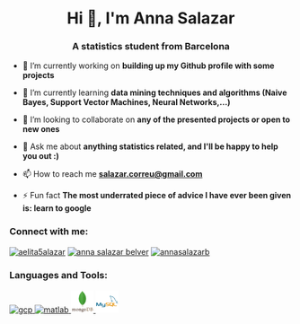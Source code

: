 <h1 align="center">Hi 👋, I'm Anna Salazar</h1>
<h3 align="center">A statistics student from Barcelona</h3>

- 🔭 I’m currently working on **building up my Github profile with some projects**

- 🌱 I’m currently learning **data mining techniques and algorithms (Naive Bayes, Support Vector Machines, Neural Networks,...)**

- 👯 I’m looking to collaborate on **any of the presented projects or open to new ones**

- 💬 Ask me about **anything statistics related, and I'll be happy to help you out :)**

- 📫 How to reach me **salazar.correu@gmail.com**

- ⚡ Fun fact **The most underrated piece of advice I have ever been given is: learn to google**

<h3 align="left">Connect with me:</h3>
<p align="left">
<a href="https://twitter.com/aelita5alazar" target="blank"><img align="center" src="https://raw.githubusercontent.com/rahuldkjain/github-profile-readme-generator/master/src/images/icons/Social/twitter.svg" alt="aelita5alazar" height="30" width="40" /></a>
<a href="https://linkedin.com/in/anna salazar belver" target="blank"><img align="center" src="https://raw.githubusercontent.com/rahuldkjain/github-profile-readme-generator/master/src/images/icons/Social/linked-in-alt.svg" alt="anna salazar belver" height="30" width="40" /></a>
<a href="https://instagram.com/annasalazarb" target="blank"><img align="center" src="https://raw.githubusercontent.com/rahuldkjain/github-profile-readme-generator/master/src/images/icons/Social/instagram.svg" alt="annasalazarb" height="30" width="40" /></a>
</p>

<h3 align="left">Languages and Tools:</h3>
<p align="left"> <a href="https://cloud.google.com" target="_blank" rel="noreferrer"> <img src="https://www.vectorlogo.zone/logos/google_cloud/google_cloud-icon.svg" alt="gcp" width="40" height="40"/> </a> <a href="https://www.mathworks.com/" target="_blank" rel="noreferrer"> <img src="https://upload.wikimedia.org/wikipedia/commons/2/21/Matlab_Logo.png" alt="matlab" width="40" height="40"/> </a> <a href="https://www.mongodb.com/" target="_blank" rel="noreferrer"> <img src="https://raw.githubusercontent.com/devicons/devicon/master/icons/mongodb/mongodb-original-wordmark.svg" alt="mongodb" width="40" height="40"/> </a> <a href="https://www.mysql.com/" target="_blank" rel="noreferrer"> <img src="https://raw.githubusercontent.com/devicons/devicon/master/icons/mysql/mysql-original-wordmark.svg" alt="mysql" width="40" height="40"/> </a> </p>




